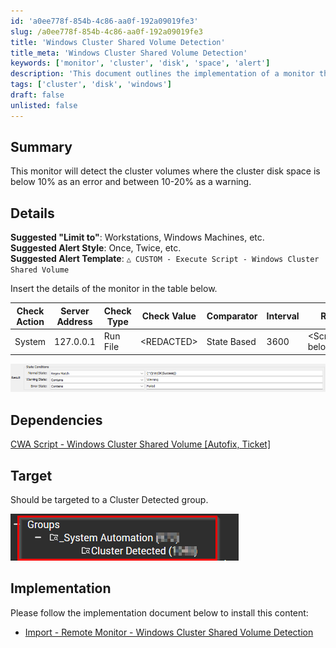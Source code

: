 ```yaml
---
id: 'a0ee778f-854b-4c86-aa0f-192a09019fe3'
slug: /a0ee778f-854b-4c86-aa0f-192a09019fe3
title: 'Windows Cluster Shared Volume Detection'
title_meta: 'Windows Cluster Shared Volume Detection'
keywords: ['monitor', 'cluster', 'disk', 'space', 'alert']
description: 'This document outlines the implementation of a monitor that detects cluster volumes with low disk space, triggering alerts based on predefined thresholds. It includes details on suggested alert styles, configurations, and dependencies for effective monitoring.'
tags: ['cluster', 'disk', 'windows']
draft: false
unlisted: false
---
```


## Summary

This monitor will detect the cluster volumes where the cluster disk space is below 10% as an error and between 10-20% as a warning.

## Details

**Suggested "Limit to"**: Workstations, Windows Machines, etc.  
**Suggested Alert Style**: Once, Twice, etc.  
**Suggested Alert Template**: `△ CUSTOM - Execute Script - Windows Cluster Shared Volume`

Insert the details of the monitor in the table below.

| Check Action | Server Address | Check Type | Check Value   | Comparator   | Interval | Result                |
|--------------|----------------|------------|---------------|--------------|----------|-----------------------|
| System       | 127.0.0.1     | Run File   | \<REDACTED\>  | State Based  | 3600     | \<Screenshot below\>  |

![Image](../../../static/img/docs/a0ee778f-854b-4c86-aa0f-192a09019fe3/image_1.png)

## Dependencies

[CWA Script - Windows Cluster Shared Volume [Autofix, Ticket]](/docs/0a795741-52b7-4de6-abc2-01b5add80f99)

## Target

Should be targeted to a Cluster Detected group.

![Image](../../../static/img/docs/a0ee778f-854b-4c86-aa0f-192a09019fe3/image_2.png)

## Implementation

Please follow the implementation document below to install this content:

- [Import - Remote Monitor - Windows Cluster Shared Volume Detection](/docs/2fee5750-3a75-4256-b1b6-fcf2b81dccd6)